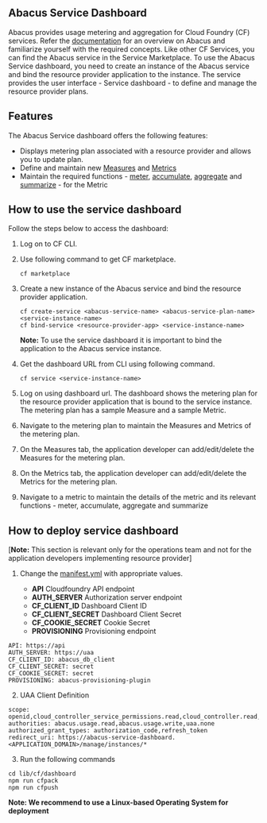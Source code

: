 ## Abacus Service Dashboard
Abacus provides usage metering and aggregation for Cloud Foundry (CF) services. Refer the [documentation](https://github.com/cloudfoundry-incubator/cf-abacus/wiki) for an overview on Abacus and familiarize yourself with the required concepts. Like other CF Services, you can find the Abacus service in the Service Marketplace. To use the Abacus Service dashboard, you need to create an instance of the Abacus service and bind the resource provider application to the instance. The service provides the user interface - Service dashboard - to define and manage the resource provider plans.


## Features
The Abacus Service dashboard offers the following features:
* Displays metering plan associated with a resource provider and allows you to update plan.
* Define and maintain new [Measures](https://github.com/cloudfoundry-incubator/cf-abacus/wiki/Measures) and [Metrics](https://github.com/cloudfoundry-incubator/cf-abacus/wiki/Metrics)
* Maintain the required functions - [meter](https://github.com/cloudfoundry-incubator/cf-abacus/wiki/Functions#meter), [accumulate](https://github.com/cloudfoundry-incubator/cf-abacus/wiki/Functions#accumulate), [aggregate](https://github.com/cloudfoundry-incubator/cf-abacus/wiki/Functions#aggregate) and [summarize](https://github.com/cloudfoundry-incubator/cf-abacus/wiki/Functions#summarize) - for the Metric


## How to use the service dashboard
Follow the steps  below to access the dashboard:
1. Log on to CF CLI.
2. Use following command to get CF marketplace.

   `cf marketplace`

3. Create a new instance of the Abacus service and bind the resource provider application.

   ```
   cf create-service <abacus-service-name> <abacus-service-plan-name>  <service-instance-name>
   cf bind-service <resource-provider-app> <service-instance-name>
   ```
   __Note:__ To use the service dashboard it is important to bind the application to the Abacus service instance.

4. Get the dashboard URL from CLI using following command.
   ```
   cf service <service-instance-name>
   ```
5. Log on using dashboard url. The dashboard shows the metering plan for the resource provider application that is bound to the service instance. The metering plan has a sample Measure and a sample Metric.
6. Navigate to the metering plan to maintain the Measures and Metrics of the metering plan.
7. On the Measures tab, the application developer can add/edit/delete the Measures for the metering plan.
8. On the Metrics tab, the application developer can add/edit/delete the Metrics for the metering plan.
9. Navigate to a metric to maintain the details of the metric and its relevant functions - meter, accumulate, aggregate and summarize

## How to deploy service dashboard
[__Note:__ This section is relevant only for the operations team and not for the application developers implementing resource provider]
1. Change the [manifest.yml](https://github.com/cloudfoundry-incubator/cf-abacus-broker/blob/master/lib/cf/dashboard/manifest.yml) with appropriate values.

   * **API** Cloudfoundry API endpoint
   * **AUTH_SERVER** Authorization server endpoint
   * **CF_CLIENT_ID** Dashboard Client ID
   * **CF_CLIENT_SECRET** Dashboard Client Secret
   * **CF_COOKIE_SECRET** Cookie Secret
   * **PROVISIONING** Provisioning endpoint


```
API: https://api
AUTH_SERVER: https://uaa
CF_CLIENT_ID: abacus_db_client
CF_CLIENT_SECRET: secret
CF_COOKIE_SECRET: secret
PROVISIONING: abacus-provisioning-plugin
```
2. UAA Client Definition
```
scope: openid,cloud_controller_service_permissions.read,cloud_controller.read,abacus.usage.read,abacus.usage.write
authorities: abacus.usage.read,abacus.usage.write,uaa.none
authorized_grant_types: authorization_code,refresh_token
redirect_uri: https://abacus-service-dashboard.<APPLICATION_DOMAIN>/manage/instances/*
```

3. Run the following commands
```
cd lib/cf/dashboard
npm run cfpack
npm run cfpush
```
__Note: We recommend to use a Linux-based Operating System for deployment__
